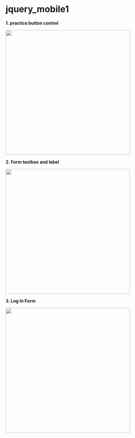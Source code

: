 # jquery_mobile1

<b>1.  practice button control</b>

<image src='jquery_button_car_page.JPG' width='400px'>


<b>2. Form textbox and label</b>

<image src='jquery_button_car_form.JPG' width='400px'>
  
  
<b>3. Log In Form  </b>

<image src='jquery_login.JPG' width='400px'>
